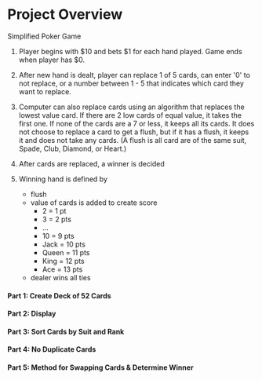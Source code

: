 # Project Overview
Simplified Poker Game

1. Player begins with $10 and bets $1 for each hand played. Game ends when player has $0.

2. After new hand is dealt, player can replace 1 of 5 cards, can enter '0' to not replace, or a number between 1 - 5 that indicates which card they want to replace.

3. Computer can also replace cards using an algorithm that replaces the lowest value card. If there are 2 low cards of equal value, it takes the first one. If none of the cards are a 7 or less, it keeps all its cards. It does not choose to replace a card to get a flush, but if it has a flush, it keeps it and does not take any cards. (A flush is all card are of the same suit, Spade, Club, Diamond, or Heart.)

4. After cards are replaced, a winner is decided

5. Winning hand is defined by
    - flush
    - value of cards is added to create score
        -  2 = 1 pt
        - 3 = 2 pts
        - ...
        - 10 = 9 pts
        - Jack = 10 pts
        - Queen = 11 pts
        - King = 12 pts
        - Ace = 13 pts
    - dealer wins all ties
  
#### Part 1: Create Deck of 52 Cards

#### Part 2: Display

#### Part 3: Sort Cards by Suit and Rank

#### Part 4: No Duplicate Cards

#### Part 5: Method for Swapping Cards & Determine Winner
